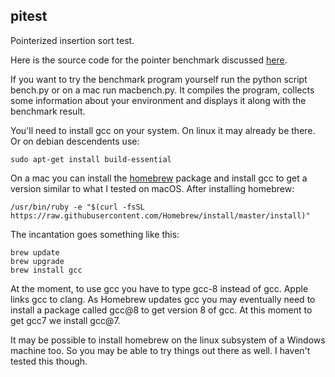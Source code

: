 ## pitest
Pointerized insertion sort test.

Here is the source code for the pointer benchmark discussed [here](https://zyenz.blogspot.com/2019/02/where-have-all-pointers-gone.html).

If you want to try the benchmark program yourself run the python script bench.py or on a mac run macbench.py. It compiles the program, collects some information about your environment and displays it along with the benchmark result.

You'll need to install gcc on your system. On linux it may already be there. Or on debian descendents use:

    sudo apt-get install build-essential
    
On a mac you can install the [homebrew](https://brew.sh/) package and install gcc to get a version similar to what I tested on macOS. After installing homebrew:

    /usr/bin/ruby -e "$(curl -fsSL https://raw.githubusercontent.com/Homebrew/install/master/install)"

The incantation goes something like this:

    brew update
    brew upgrade
    brew install gcc

At the moment, to use gcc you have to type gcc-8 instead of gcc. Apple links gcc to clang. As Homebrew updates gcc you may eventually need to install a package called gcc@8 to get version 8 of gcc. At this moment to get gcc7 we install gcc@7.

It may be possible to install homebrew on the linux subsystem of a Windows machine too. So you may be able to try things out there as well. I haven't tested this though.
